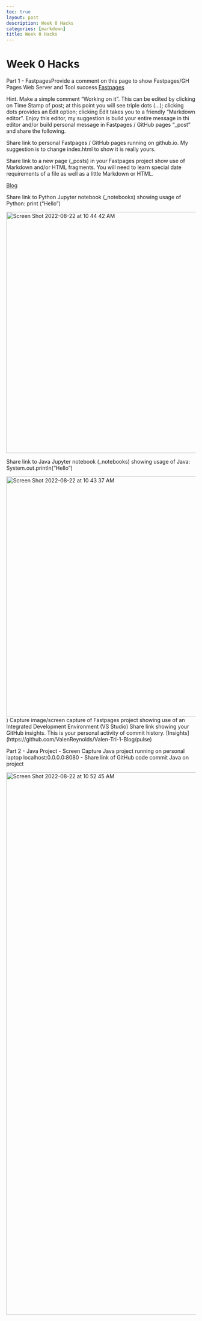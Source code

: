 ```yaml
---
toc: true
layout: post
description: Week 0 Hacks
categories: [markdown]
title: Week 0 Hacks
---
```


# Week 0 Hacks
Part 1 - FastpagesProvide a comment on this page to show Fastpages/GH Pages Web Server and Tool success [Fastpages](https://valenreynolds.github.io/Valen-Tri-1-Blog/)

Hint. Make a simple comment “Working on it”. This can be edited by clicking on Time Stamp of post; at this point you will see triple dots (…); clicking dots provides an Edit option; clicking Edit takes you to a friendly “Markdown editor”. Enjoy this editor, my suggestion is build your entire message in thi editor and/or build personal message in Fastpages / GitHub pages “_post” and share the following.

Share link to personal Fastpages / GitHub pages running on github.io. My suggestion is to change index.html to show it is really yours.

Share link to a new page (_posts) in your Fastpages project show use of Markdown and/or HTML fragments. You will need to learn special date requirements of a file as well as a little Markdown or HTML. 

[Blog](https://valenreynolds.github.io/Valen-Tri-1-Blog/2022/08/20/Week0.html)

Share link to Python Jupyter notebook (_notebooks) showing usage of Python: print (“Hello”)

<img width="639" alt="Screen Shot 2022-08-22 at 10 44 42 AM" src="https://user-images.githubusercontent.com/89166851/185985482-ea80f5db-ee47-4b53-9425-ac2c973ed9f6.png">

Share link to Java Jupyter notebook (_notebooks) showing usage of Java: System.out.println(“Hello”)

<img width="637" alt="Screen Shot 2022-08-22 at 10 43 37 AM" src="https://user-images.githubusercontent.com/89166851/185985306-d5239ae5-6167-4e6d-acae-f4479eefac8d.png">
)
Capture image/screen capture of Fastpages project showing use of an Integrated Development Environment (VS Studio)
Share link showing your GitHub insights. This is your personal activity of commit history.
[Insights](https://github.com/ValenReynolds/Valen-Tri-1-Blog/pulse)

Part 2 - Java Project - Screen Capture Java project running on personal laptop localhost:0.0.0.0:8080 - Share link of GitHub code commit Java on project

<img width="1438" alt="Screen Shot 2022-08-22 at 10 52 45 AM" src="https://user-images.githubusercontent.com/89166851/185986916-dfd40879-00c8-4317-b531-9b9e6dc595e3.png">

